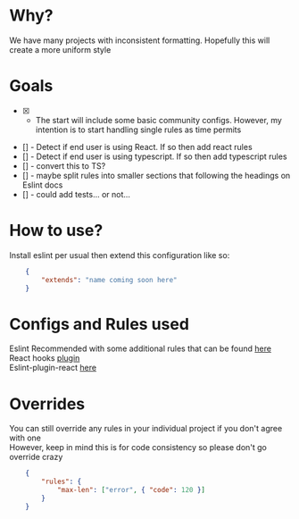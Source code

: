 # Why?
We have many projects with inconsistent formatting. Hopefully this will create a more uniform style

# Goals
- [x] - The start will include some basic community configs. However, my intention is to start handling single rules as time permits  
- [] - Detect if end user is using React. If so then add react rules  
- [] - Detect if end user is using typescript. If so then add typescript rules  
- [] - convert this to TS?  
- [] - maybe split rules into smaller sections that following the headings on Eslint docs  
- [] - could add tests... or not...  

# How to use?
Install eslint per usual then extend this configuration like so:
```json
    {
        "extends": "name coming soon here"
    }
```

# Configs and Rules used
Eslint Recommended with some additional rules that can be found [here](https://eslint.org/docs/latest/rules/)  
React hooks [plugin](https://www.npmjs.com/package/eslint-plugin-react-hooks)  
Eslint-plugin-react [here](https://www.npmjs.com/package/eslint-plugin-react)  

# Overrides
You can still override any rules in your individual project if you don't agree with one  
However, keep in mind this is for code consistency so please don't go override crazy
```json
    {
        "rules": {
            "max-len": ["error", { "code": 120 }]
        }
    }
```

